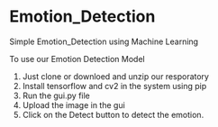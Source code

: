 # Emotion_Detection
Simple Emotion_Detection using Machine Learning


To use our Emotion Detection Model
1. Just clone or downloed and unzip our resporatory
2. Install tensorflow and cv2 in the system using pip
3. Run the gui.py file 
4. Upload the image in the gui
5. Click on the Detect button to detect the emotion.
